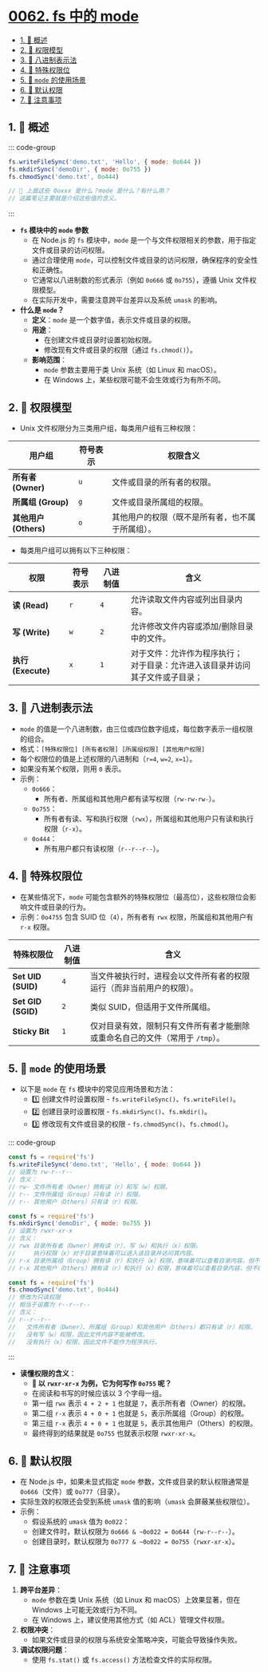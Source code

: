 # [0062. fs 中的 mode](https://github.com/Tdahuyou/TNotes.nodejs/tree/main/notes/0062.%20fs%20%E4%B8%AD%E7%9A%84%20mode)

<!-- region:toc -->

- [1. 📒 概述](#1--概述)
- [2. 📒 权限模型](#2--权限模型)
- [3. 📒 八进制表示法](#3--八进制表示法)
- [4. 📒 特殊权限位](#4--特殊权限位)
- [5. 📒 `mode` 的使用场景](#5--mode-的使用场景)
- [6. 📒 默认权限](#6--默认权限)
- [7. 📒 注意事项](#7--注意事项)

<!-- endregion:toc -->

## 1. 📒 概述

::: code-group

```js [Examples]
fs.writeFileSync('demo.txt', 'Hello', { mode: 0o644 })
fs.mkdirSync('demoDir', { mode: 0o755 })
fs.chmodSync('demo.txt', 0o444)

// 🤔 上面这些 0oxxx 是什么？mode 是什么？有什么用？
// 这篇笔记主要就是介绍这些值的含义。
```

:::

- **`fs` 模块中的 `mode` 参数**
  - 在 Node.js 的 `fs` 模块中，`mode` 是一个与文件权限相关的参数，用于指定文件或目录的访问权限。
  - 通过合理使用 `mode`，可以控制文件或目录的访问权限，确保程序的安全性和正确性。
  - 它通常以八进制数的形式表示（例如 `0o666` 或 `0o755`），遵循 Unix 文件权限模型。
  - 在实际开发中，需要注意跨平台差异以及系统 `umask` 的影响。
- **什么是 `mode`？**
  - **定义**：`mode` 是一个数字值，表示文件或目录的权限。
  - **用途**：
    - 在创建文件或目录时设置初始权限。
    - 修改现有文件或目录的权限（通过 `fs.chmod()`）。
  - **影响范围**：
    - `mode` 参数主要用于类 Unix 系统（如 Linux 和 macOS）。
    - 在 Windows 上，某些权限可能不会生效或行为有所不同。

## 2. 📒 权限模型

- Unix 文件权限分为三类用户组，每类用户组有三种权限：

| **用户组** | **符号表示** | **权限含义** |
| --- | --- | --- |
| **所有者 (Owner)** | `u` | 文件或目录的所有者的权限。 |
| **所属组 (Group)** | `g` | 文件或目录所属组的权限。 |
| **其他用户 (Others)** | `o` | 其他用户的权限（既不是所有者，也不属于所属组）。 |

- 每类用户组可以拥有以下三种权限：

| **权限** | **符号表示** | **八进制值** | **含义** |
| --- | --- | --- | --- |
| **读 (Read)** | `r` | `4` | 允许读取文件内容或列出目录内容。 |
| **写 (Write)** | `w` | `2` | 允许修改文件内容或添加/删除目录中的文件。 |
| **执行 (Execute)** | `x` | `1` | 对于文件：允许作为程序执行；<br>对于目录：允许进入该目录并访问其子文件或子目录； |

## 3. 📒 八进制表示法

- `mode` 的值是一个八进制数，由三位或四位数字组成，每位数字表示一组权限的组合。
- 格式：`[特殊权限位] [所有者权限] [所属组权限] [其他用户权限]`
- 每个权限位的值是上述权限的八进制和（`r=4`, `w=2`, `x=1`）。
- 如果没有某个权限，则用 `0` 表示。
- 示例：
  - `0o666`：
    - 所有者、所属组和其他用户都有读写权限（`rw-rw-rw-`）。
  - `0o755`：
    - 所有者有读、写和执行权限（`rwx`），所属组和其他用户只有读和执行权限（`r-x`）。
  - `0o444`：
    - 所有用户都只有读权限（`r--r--r--`）。

## 4. 📒 特殊权限位

- 在某些情况下，`mode` 可能包含额外的特殊权限位（最高位），这些权限位会影响文件或目录的行为。
- 示例：`0o4755` 包含 SUID 位（`4`），所有者有 `rwx` 权限，所属组和其他用户有 `r-x` 权限。

| **特殊权限位** | **八进制值** | **含义** |
| --- | --- | --- |
| **Set UID (SUID)** | `4` | 当文件被执行时，进程会以文件所有者的权限运行（而非当前用户的权限）。 |
| **Set GID (SGID)** | `2` | 类似 SUID，但适用于文件所属组。 |
| **Sticky Bit** | `1` | 仅对目录有效，限制只有文件所有者才能删除或重命名自己的文件（常用于 `/tmp`）。 |

## 5. 📒 `mode` 的使用场景

- 以下是 `mode` 在 `fs` 模块中的常见应用场景和方法：
  - 1️⃣ 创建文件时设置权限 - `fs.writeFileSync()`、`fs.writeFile()`。
  - 2️⃣ 创建目录时设置权限 - `fs.mkdirSync()`、`fs.mkdir()`。
  - 3️⃣ 修改现有文件或目录的权限 - `fs.chmodSync()`、`fs.chmod()`。

::: code-group

```js [1️⃣ 创建文件时设置权限]
const fs = require('fs')
fs.writeFileSync('demo.txt', 'Hello', { mode: 0o644 })
// 设置为 rw-r--r--
// 含义：
// rw- 文件所有者（Owner）拥有读（r）和写（w）权限。
// r-- 文件所属组（Group）只有读（r）权限。
// r-- 其他用户（Others）只有读（r）权限。
```

```js [2️⃣ 创建目录时设置权限]
const fs = require('fs')
fs.mkdirSync('demoDir', { mode: 0o755 })
// 设置为 rwxr-xr-x
// 含义：
// rwx 目录所有者（Owner）拥有读（r）、写（w）和执行（x）权限。
//     执行权限（x）对于目录意味着可以进入该目录并访问其内容。
// r-x 目录所属组（Group）拥有读（r）和执行（x）权限，意味着可以查看目录内容，但不能修改目录本身。
// r-x 其他用户（Others）拥有读（r）和执行（x）权限，意味着可以查看目录内容，但不能修改目录本身。
```

```js [3️⃣ 修改现有文件或目录的权限]
const fs = require('fs')
fs.chmodSync('demo.txt', 0o444)
// 修改为只读权限
// 相当于设置为 r--r--r--
// 含义：
// r--r--r--
//   文件所有者（Owner）、所属组（Group）和其他用户（Others）都只有读（r）权限。
//   没有写（w）权限，因此文件内容不能被修改。
//   没有执行（x）权限，因此文件不能作为程序执行。
```

:::

- **读懂权限的含义**：
  - **🤔 以 `rwxr-xr-x` 为例，它为何写作 `0o755` 呢？**
  - 在阅读和书写的时候应该以 3 个字母一组。
  - 第一组 `rwx` 表示 `4 + 2 + 1` 也就是 `7`，表示所有者（Owner）的权限。
  - 第二组 `r-x` 表示 `4 + 0 + 1` 也就是 `5`，表示所属组（Group）的权限。
  - 第三组 `r-x` 表示 `4 + 0 + 1` 也就是 `5`，表示其他用户（Others）的权限。
  - 最终得到的结果就是 `0o755` 也就表示权限 `rwxr-xr-x`。

## 6. 📒 默认权限

- 在 Node.js 中，如果未显式指定 `mode` 参数，文件或目录的默认权限通常是 `0o666`（文件）或 `0o777`（目录）。
- 实际生效的权限还会受到系统 `umask` 值的影响（`umask` 会屏蔽某些权限位）。
- 示例：
  - 假设系统的 `umask` 值为 `0o022`：
  - 创建文件时，默认权限为 `0o666 & ~0o022 = 0o644`（`rw-r--r--`）。
  - 创建目录时，默认权限为 `0o777 & ~0o022 = 0o755`（`rwxr-xr-x`）。

## 7. 📒 注意事项

1. **跨平台差异**：
   - `mode` 参数在类 Unix 系统（如 Linux 和 macOS）上效果显著，但在 Windows 上可能无效或行为不同。
   - 在 Windows 上，建议使用其他方式（如 ACL）管理文件权限。
2. **权限冲突**：
   - 如果文件或目录的权限与系统安全策略冲突，可能会导致操作失败。
3. **调试权限问题**：
   - 使用 `fs.stat()` 或 `fs.access()` 方法检查文件的实际权限。
